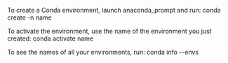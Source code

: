 To create a Conda environment, launch anaconda_prompt and run:
conda create -n name

To activate the environment, use the name of the environment you just created:
conda activate name

To see the names of all your environments, run:
conda info --envs
